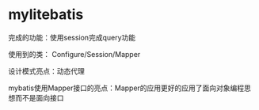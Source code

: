 # mylitebatis

完成的功能：使用session完成query功能

使用到的类： Configure/Session/Mapper

设计模式亮点：动态代理

mybatis使用Mapper接口的亮点：Mapper的应用更好的应用了面向对象编程思想而不是面向接口
